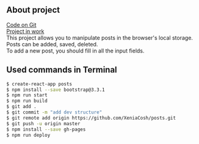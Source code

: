 ## About project
[Code on Git](https://github.com/XeniaCosh/posts/)<br>
[Project in work](https://xeniacosh.github.io/posts/)<br>
This project allows you to manipulate posts in the browser's local storage.<br>
Posts can be added, saved, deleted.<br>
To add a new post, you should fill in all the input fields.

## Used commands in Terminal
```sh
$ create-react-app posts
$ npm install --save bootstrap@3.3.1
$ npm run start
$ npm run build
$ git add .
$ git commit -m "add dev structure"
$ git remote add origin https://github.com/XeniaCosh/posts.git
$ git push -u origin master
$ npm install --save gh-pages
$ npm run deploy
```
